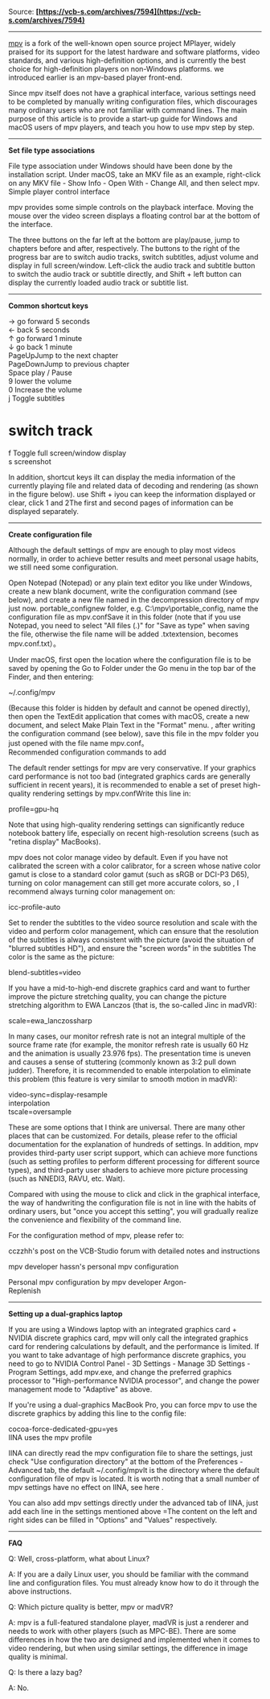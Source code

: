 
Source: **[https://vcb-s.com/archives/7594](https://vcb-s.com/archives/7594)**

---

[mpv](https://mpv.io/) is a fork of the well-known open source project MPlayer, widely praised for its support for the latest hardware and software platforms, video standards, and various high-definition options, and is currently the best choice for high-definition players on non-Windows platforms. we introduced earlier is an mpv-based player front-end.

Since mpv itself does not have a graphical interface, various settings need to be completed by manually writing configuration files, which discourages many ordinary users who are not familiar with command lines. The main purpose of this article is to provide a start-up guide for Windows and macOS users of mpv players, and teach you how to use mpv step by step.

---

**Set file type associations**

File type association under Windows should have been done by the installation script. Under macOS, take an MKV file as an example, right-click on any MKV file - Show Info - Open With - Change All, and then select mpv.  
Simple player control interface

mpv provides some simple controls on the playback interface. Moving the mouse over the video screen displays a floating control bar at the bottom of the interface.

The three buttons on the far left at the bottom are play/pause, jump to chapters before and after, respectively. The buttons to the right of the progress bar are to switch audio tracks, switch subtitles, adjust volume and display in full screen/window. Left-click the audio track and subtitle button to switch the audio track or subtitle directly, and Shift + left button can display the currently loaded audio track or subtitle list.

---

**Common shortcut keys**

→ go forward 5 seconds  
← back 5 seconds  
↑ go forward 1 minute  
↓ go back 1 minute  
PageUpJump to the next chapter  
PageDownJump to previous chapter  
Space play / Pause  
9 lower the volume  
0 Increase the volume  
j Toggle subtitles  
# switch track  
f Toggle full screen/window display  
s screenshot

In addition, shortcut keys iIt can display the media information of the currently playing file and related data of decoding and rendering (as shown in the figure below). use Shift + iyou can keep the information displayed or clear, click 1 and 2The first and second pages of information can be displayed separately.

---

**Create configuration file**

Although the default settings of mpv are enough to play most videos normally, in order to achieve better results and meet personal usage habits, we still need some configuration.

Open Notepad (Notepad) or any plain text editor you like under Windows, create a new blank document, write the configuration command (see below), and create a new file named in the decompression directory of mpv just now. portable_confignew folder, e.g. C:\mpv\portable_config, name the configuration file as mpv.confSave it in this folder (note that if you use Notepad, you need to select "All files (_._)" for "Save as type" when saving the file, otherwise the file name will be added .txtextension, becomes mpv.conf.txt）。

Under macOS, first open the location where the configuration file is to be saved by opening the Go to Folder under the Go menu in the top bar of the Finder, and then entering:

~/.config/mpv

(Because this folder is hidden by default and cannot be opened directly), then open the TextEdit application that comes with macOS, create a new document, and select Make Plain Text in the "Format" menu. , after writing the configuration command (see below), save this file in the mpv folder you just opened with the file name mpv.conf。  
Recommended configuration commands to add

The default render settings for mpv are very conservative. If your graphics card performance is not too bad (integrated graphics cards are generally sufficient in recent years), it is recommended to enable a set of preset high-quality rendering settings by mpv.confWrite this line in:

profile=gpu-hq

Note that using high-quality rendering settings can significantly reduce notebook battery life, especially on recent high-resolution screens (such as "retina display" MacBooks).

mpv does not color manage video by default. Even if you have not calibrated the screen with a color calibrator, for a screen whose native color gamut is close to a standard color gamut (such as sRGB or DCI-P3 D65), turning on color management can still get more accurate colors, so , I recommend always turning color management on:

icc-profile-auto

Set to render the subtitles to the video source resolution and scale with the video and perform color management, which can ensure that the resolution of the subtitles is always consistent with the picture (avoid the situation of "blurred subtitles HD"), and ensure the "screen words" in the subtitles The color is the same as the picture:

blend-subtitles=video

If you have a mid-to-high-end discrete graphics card and want to further improve the picture stretching quality, you can change the picture stretching algorithm to EWA Lanczos (that is, the so-called Jinc in madVR):

scale=ewa_lanczossharp

In many cases, our monitor refresh rate is not an integral multiple of the source frame rate (for example, the monitor refresh rate is usually 60 Hz and the animation is usually 23.976 fps). The presentation time is uneven and causes a sense of stuttering (commonly known as 3:2 pull down judder). Therefore, it is recommended to enable interpolation to eliminate this problem (this feature is very similar to smooth motion in madVR):

video-sync=display-resample  
interpolation  
tscale=oversample

These are some options that I think are universal. There are many other places that can be customized. For details, please refer to the official documentation for the explanation of hundreds of settings. In addition, mpv provides third-party user script support, which can achieve more functions (such as setting profiles to perform different processing for different source types), and third-party user shaders to achieve more picture processing (such as NNEDI3, RAVU, etc. Wait).

Compared with using the mouse to click and click in the graphical interface, the way of handwriting the configuration file is not in line with the habits of ordinary users, but "once you accept this setting", you will gradually realize the convenience and flexibility of the command line.

For the configuration method of mpv, please refer to:

cczzhh's post on the VCB-Studio forum with detailed notes and instructions

mpv developer hassn's personal mpv configuration

Personal mpv configuration by mpv developer Argon-  
Replenish

---

**Setting up a dual-graphics laptop**

If you are using a Windows laptop with an integrated graphics card + NVIDIA discrete graphics card, mpv will only call the integrated graphics card for rendering calculations by default, and the performance is limited. If you want to take advantage of high performance discrete graphics, you need to go to NVIDIA Control Panel - 3D Settings - Manage 3D Settings - Program Settings, add mpv.exe, and change the preferred graphics processor to "High-performance NVIDIA processor", and change the power management mode to "Adaptive" as above.

If you're using a dual-graphics MacBook Pro, you can force mpv to use the discrete graphics by adding this line to the config file:

cocoa-force-dedicated-gpu=yes  
IINA uses the mpv profile

IINA can directly read the mpv configuration file to share the settings, just check "Use configuration directory" at the bottom of the Preferences - Advanced tab, the default ~/.config/mpvIt is the directory where the default configuration file of mpv is located. It is worth noting that a small number of mpv settings have no effect on IINA, see here .

You can also add mpv settings directly under the advanced tab of IINA, just add each line in the settings mentioned above =The content on the left and right sides can be filled in "Options" and "Values" respectively.

---

**FAQ**

Q: Well, cross-platform, what about Linux?

A: If you are a daily Linux user, you should be familiar with the command line and configuration files. You must already know how to do it through the above instructions.

Q: Which picture quality is better, mpv or madVR?

A: mpv is a full-featured standalone player, madVR is just a renderer and needs to work with other players (such as MPC-BE). There are some differences in how the two are designed and implemented when it comes to video rendering, but when using similar settings, the difference in image quality is minimal.

Q: Is there a lazy bag?

A: No.